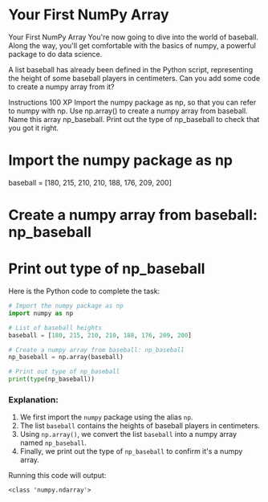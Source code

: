 # Your First NumPy Array

Your First NumPy Array
You're now going to dive into the world of baseball. Along the way, you'll get comfortable with the basics of numpy, a powerful package to do data science.

A list baseball has already been defined in the Python script, representing the height of some baseball players in centimeters. Can you add some code to create a numpy array from it?

Instructions
100 XP
Import the numpy package as np, so that you can refer to numpy with np.
Use np.array() to create a numpy array from baseball. Name this array np_baseball.
Print out the type of np_baseball to check that you got it right.

# Import the numpy package as np


baseball = [180, 215, 210, 210, 188, 176, 209, 200]

# Create a numpy array from baseball: np_baseball


# Print out type of np_baseball

Here is the Python code to complete the task:

```python
# Import the numpy package as np
import numpy as np

# List of baseball heights
baseball = [180, 215, 210, 210, 188, 176, 209, 200]

# Create a numpy array from baseball: np_baseball
np_baseball = np.array(baseball)

# Print out type of np_baseball
print(type(np_baseball))
```

### Explanation:
1. We first import the `numpy` package using the alias `np`.
2. The list `baseball` contains the heights of baseball players in centimeters.
3. Using `np.array()`, we convert the list `baseball` into a numpy array named `np_baseball`.
4. Finally, we print out the type of `np_baseball` to confirm it's a numpy array.

Running this code will output:
```
<class 'numpy.ndarray'>
```